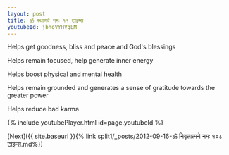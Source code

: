 ```yaml
---
layout: post
title: ॐ स्थाणवे नमः ११ टाइम्स
youtubeId: jbhoVYHVqEM
---
```

 
 
Helps get goodness, bliss and peace and God's blessings
 
Helps remain focused, help generate inner energy 
 
Helps boost physical and mental health 
 
Helps remain grounded and generates a sense of gratitude towards the greater power 
 
Helps reduce bad karma
 
 
 
 


{% include youtubePlayer.html id=page.youtubeId %}
 
[Next]({{ site.baseurl }}{% link  split1/_posts/2012-09-16-ॐ निवृतात्मने नमः १०८ टाइम्स.md%})
 
